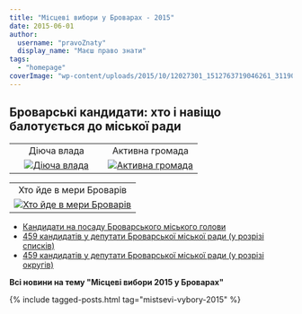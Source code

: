 ```yaml
---
title: "Місцеві вибори у Броварах - 2015"
date: 2015-06-01
author: 
  username: "pravoZnaty"
  display_name: "Маєш право знати"
tags: 
  - "homepage"
coverImage: "wp-content/uploads/2015/10/12027301_1512763719046261_3119068586415649542_o.jpg"
---
```


## Броварські кандидати: хто і навіщо балотується до міської ради

<table style="width: 100%; table-layout: fixed;">
<tr>
<td style="width: 50%; text-align: center;">Діюча влада</td>
<td style="width: 50%; text-align: center;">Активна громада</td>
</tr>
<tr>
<td style="width: 50%; text-align: center;"><a href="{{ '/brovarski-kandydaty-hto-i-navishho-balotuyetsya-do-miskoyi-rady-chastyna-1-diyucha-vlada/' | relative_url }}"><img src="{{ '/wp-content/uploads/2015/07/vdruge-za-lito-brovarski-deputat.jpg' | relative_url }}" alt="Діюча влада"></a></td>
<td style="width: 50%; text-align: center;"><a href="{{ '/brovarski-kandydaty-hto-i-navishho-balotuyetsya-do-miskoyi-rady-chastyna-2-aktyvna-gromada/' | relative_url }}"><img src="{{ '/wp-content/uploads/2015/04/shkola-aktivista-21.jpg' | relative_url }}" alt="Активна громада"></a></td>
</tr>
</table>

<table style="width: 100%; table-layout: fixed;">
<tr>
<td style="width: 100%; text-align: center;">Хто йде в мери Броварів</td>
</tr>
<tr>
<td style="width: 100%; text-align: center;"><a href="{{ '/hto-jde-v-mery-brovariv-velyki-gravtsi-temni-konyachky-i-kosmichnyj-pyl/' | relative_url }}"><img src="{{ '/wp-content/uploads/2015/10/12027301_1512763719046261_3119068586415649542_o.jpg' | relative_url }}" alt="Хто йде в мери Броварів"></a></td>
</tr>
</table>

<ul>
<li><a href="{{ '/u-mery-brovariv-balotuyutsya-5-samovysuvantsiv-ta-5-kandydativ-vid-politychnyh-partij-tvk/' | relative_url }}">Кандидати на посаду Броварського міського голови</a></li>
<li><a href="{{ '/za-36-mists-u-brovarskij-miskradi-zmagatymutsya-459-kandydativ-vid-16-politychnyh-partij/' | relative_url }}">459 кандидатів у депутати Броварської міської ради (у розрізі списків)</a></li>
<li><a href="{{ '/hto-balotuyetsya-do-brovarskoyi-miskoyi-rady-perelik-vsih-kandydativ-po-36-okrugah/' | relative_url }}">459 кандидатів у депутати Броварської міської ради (у розрізі округів)</a></li>
</ul>

**Всі новини на тему "Місцеві вибори 2015 у Броварах"**

{% include tagged-posts.html tag="mistsevi-vybory-2015" %} 